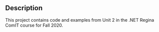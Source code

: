 ## Description

This project contains code and examples from Unit 2 in the .NET Regina ComIT course for Fall 2020.
 